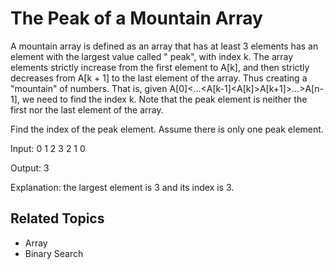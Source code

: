 # The Peak of a Mountain Array

A mountain array is defined as an array that has at least 3 elements has an element with the largest value called "
peak", with index k. The array elements strictly increase from the first element to A[k], and then strictly decreases
from A[k + 1] to the last element of the array. Thus creating a "mountain" of numbers.
That is, given A[0]<...<A[k-1]<A[k]>A[k+1]>...>A[n-1], we need to find the index k. Note that the peak element is
neither the first nor the last element of the array.

Find the index of the peak element. Assume there is only one peak element.

Input: 0 1 2 3 2 1 0

Output: 3

Explanation: the largest element is 3 and its index is 3.

## Related Topics

- Array
- Binary Search

